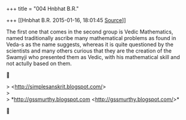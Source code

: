 +++
title = "004 Hnbhat B.R."

+++
[[Hnbhat B.R.	2015-01-16, 18:01:45 [Source](https://groups.google.com/g/samskrita/c/DcD5p_5kcGo)]]



The first one that comes in the second group is Vedic Mathematics,  
named traditionally ascribe many mathematical problems as found in  
Veda-s as the name suggests, whereas it is quite questioned by the  
scientists and many others curious that they are the creation of the  
Swamyji who presented them as Vedic, with his mathematical skill and  
not actully based on them.  



\> \<<http://simplesanskrit.blogspot.com/>\>  
\>  
\> \*<http://gssmurthy.blogspot.com> \<<http://gssmurthy.blogspot.com/>\>\*  



